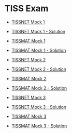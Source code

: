 <html>
<head></head>
<body>
	<h1>TISS Exam</h1>	
	<ul> 
	  <li><a href="https://ambarfulzele.github.io/MM/TISSNETMock1.html">TISSNET Mock 1</a></li>
	</ul>
	<ul> 
	  <li><a href="https://ambarfulzele.github.io/MM/TISSNETMock1_Solution.html">TISSNET Mock 1 - Solution</a></li>
	</ul>
	<ul> 
	  <li><a href="https://ambarfulzele.github.io/MM/TISSMATMock1.html">TISSMAT Mock 1</a></li>
	</ul>
	<ul> 
	  <li><a href="https://ambarfulzele.github.io/MM/TISSMATMock1_Solution.html">TISSMAT Mock 1 - Solution</a></li>
	</ul>
	<ul> 
	  <li><a href="https://ambarfulzele.github.io/MM/TISSNETMock2.html">TISSNET Mock 2</a></li>
	</ul>
	<ul> 
	  <li><a href="https://ambarfulzele.github.io/MM/TISSNETMock2_Solution.html">TISSNET Mock 2 - Solution</a></li>
	</ul>	
	<ul> 
	  <li><a href="https://ambarfulzele.github.io/MM/TISSMATMock2.html">TISSMAT Mock 2</a></li>
	</ul>
	<ul> 
	  <li><a href="https://ambarfulzele.github.io/MM/TISSMATMock2_Solution.html">TISSMAT Mock 2 - Solution</a></li>
	</ul>	
	<ul> 
	  <li><a href="https://ambarfulzele.github.io/MM/TISSNETMock3.html">TISSNET Mock 3</a></li>
	</ul>
	<ul> 
	  <li><a href="https://ambarfulzele.github.io/MM/TISSNETMock3_Solution.html">TISSNET Mock 3 - Solution</a></li>
	</ul>
	<ul> 
	  <li><a href="https://ambarfulzele.github.io/MM/TISSMATMock3.html">TISSMAT Mock 3</a></li>
	</ul>
	<ul> 
	  <li><a href="https://ambarfulzele.github.io/MM/TISSMATMock3_Solution.html">TISSMAT Mock 3 - Solution</a></li>
	</ul>
</body>
</html>
